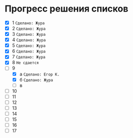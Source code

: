 # Прогресс решения списков
- [x] 1 `Сделано: Жура`
- [x] 2 `Сделано: Жура`
- [x] 3 `Сделано: Жура`
- [x] 4 `Сделано: Жура`
- [x] 5 `Сделано: Жура`
- [x] 6 `Сделано: Жура`
- [x] 7 `Сделано: Жура`
- [x] 8 `Не сдается`
- [ ] 9
    - [x] а `Сделано: Егор К.`
    - [x] б `Сделано: Жура`
    - [ ] в
- [ ] 10
- [ ] 11
- [ ] 12
- [ ] 13
- [ ] 14
- [ ] 15
- [ ] 16
- [ ] 17